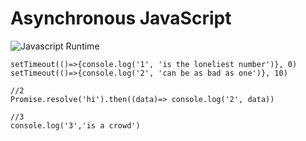 # Asynchronous JavaScript
![Javascript Runtime](/https://github.com/uwspstar/Javascript/blob/master/Advanced-JS/Asynchronous/jsruntime2.png)
```
setTimeout(()=>{console.log('1', 'is the loneliest number')}, 0)
setTimeout(()=>{console.log('2', 'can be as bad as one')}, 10)

//2
Promise.resolve('hi').then((data)=> console.log('2', data))

//3
console.log('3','is a crowd')
```
